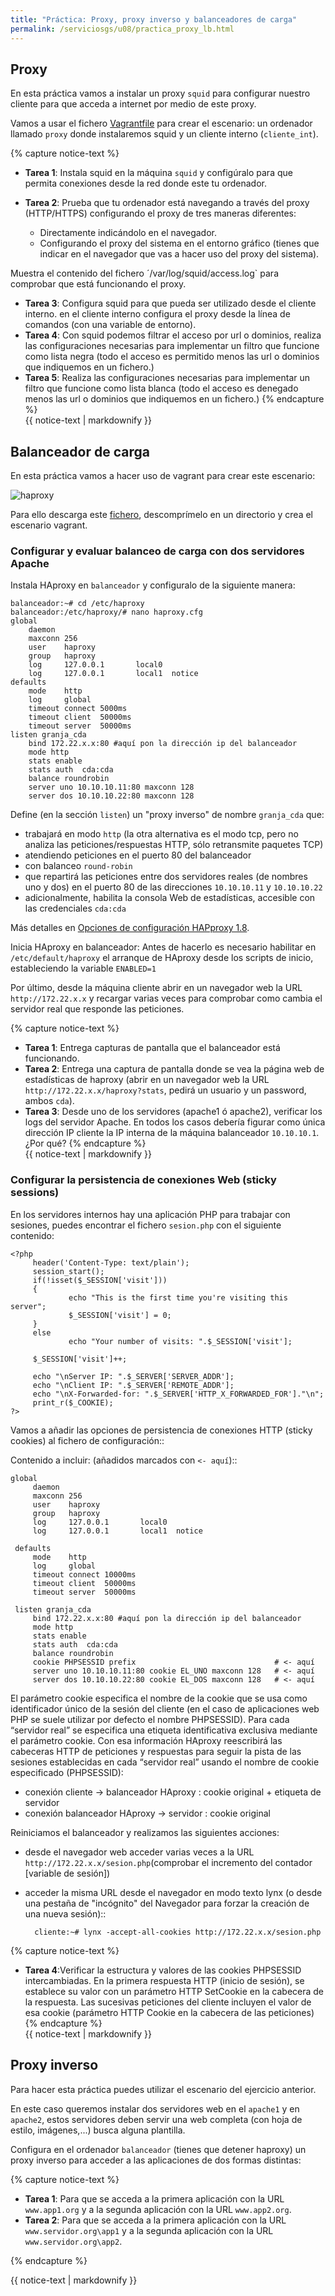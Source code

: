 ```yaml
---
title: "Práctica: Proxy, proxy inverso y balanceadores de carga"
permalink: /serviciosgs/u08/practica_proxy_lb.html
---
```


## Proxy

En esta práctica vamos a instalar un proxy `squid` para configurar nuestro cliente para que acceda a internet por medio de este proxy.

Vamos a usar el fichero [Vagrantfile](doc/squid/Vagrantfile) para crear el escenario: un ordenador llamado `proxy` donde instalaremos squid y un cliente interno (`cliente_int`).

{% capture notice-text %}
* **Tarea 1**: Instala squid en la máquina `squid` y configúralo para que permita conexiones desde la red donde este tu ordenador.
* **Tarea 2**: Prueba que tu ordenador está navegando a través del proxy (HTTP/HTTPS) configurando el proxy de tres maneras diferentes:

    * Directamente indicándolo en el navegador.
    * Configurando el proxy del sistema en el entorno gráfico (tienes que indicar en el navegador que vas a hacer uso del proxy del sistema).

Muestra el contenido del fichero ´/var/log/squid/access.log` para comprobar que está funcionando el proxy.

* **Tarea 3**: Configura squid para que pueda ser utilizado desde el cliente interno. en el cliente interno configura el proxy desde la línea de comandos (con una variable de entorno).
* **Tarea 4**: Con squid podemos filtrar el acceso por url o dominios, realiza las configuraciones necesarias para implementar un filtro que funcione como lista negra (todo el acceso es permitido menos las url o dominios que indiquemos en un fichero.)
* **Tarea 5**: Realiza las configuraciones necesarias para implementar un filtro que funcione como lista blanca (todo el acceso es denegado menos las url o dominios que indiquemos en un fichero.)
{% endcapture %}<div class="notice--info">{{ notice-text | markdownify }}</div>

## Balanceador de carga

En esta práctica vamos a hacer uso de vagrant para crear este escenario:


![haproxy](img/haproxy.jpg)

Para ello descarga este [fichero](doc/haproxy/vagrant.zip), descomprímelo en un directorio y crea el escenario vagrant.

### Configurar y evaluar balanceo de carga con dos servidores Apache

Instala HAproxy en `balanceador` y configuralo de la siguiente manera:

    balanceador:~# cd /etc/haproxy
    balanceador:/etc/haproxy/# nano haproxy.cfg        
    global
        daemon
        maxconn 256
        user    haproxy
        group   haproxy
        log     127.0.0.1       local0
        log     127.0.0.1       local1  notice     
    defaults
        mode    http
        log     global
        timeout connect 5000ms
        timeout client  50000ms
        timeout server  50000ms        
    listen granja_cda 
        bind 172.22.x.x:80 #aquí pon la dirección ip del balanceador
        mode http
        stats enable
        stats auth  cda:cda
        balance roundrobin
        server uno 10.10.10.11:80 maxconn 128
        server dos 10.10.10.22:80 maxconn 128

Define (en la sección `listen`) un "proxy inverso" de nombre `granja_cda` que:

* trabajará en modo `http` (la otra alternativa es el modo tcp, pero no analiza las peticiones/respuestas HTTP, sólo retransmite paquetes TCP)
* atendiendo peticiones en el puerto 80 del balanceador
* con balanceo `round-robin`
* que repartirá las peticiones entre dos servidores reales (de nombres uno y dos) en el puerto 80 de las direcciones `10.10.10.11` y `10.10.10.22`
* adicionalmente, habilita la consola Web de estadísticas, accesible con las credenciales `cda:cda`

Más detalles en [Opciones de configuración HAPproxy 1.8](https://cbonte.github.io/haproxy-dconv/1.8/configuration.html).

Inicia HAproxy en balanceador: Antes de hacerlo es necesario habilitar en ``/etc/default/haproxy`` el arranque de HAproxy desde los scripts de inicio, estableciendo la variable ``ENABLED=1``

Por último, desde la máquina cliente abrir en un navegador web la URL `http://172.22.x.x` y recargar varias veces para comprobar como cambia el servidor real que responde las peticiones.

{% capture notice-text %}
* **Tarea 1**: Entrega capturas de pantalla que el balanceador está funcionando.
* **Tarea 2**: Entrega una captura de pantalla donde se vea la página web de estadísticas de haproxy (abrir en un navegador web la URL `http://172.22.x.x/haproxy?stats`, pedirá un usuario y un password, ambos `cda`).
* **Tarea 3**: Desde uno de los servidores (apache1 ó apache2), verificar los logs del servidor Apache. En todos los casos debería figurar como única dirección IP cliente la IP interna de la máquina balanceador `10.10.10.1`. ¿Por qué?
{% endcapture %}<div class="notice--info">{{ notice-text | markdownify }}</div>


### Configurar la persistencia de conexiones Web (sticky sessions)

En los servidores internos hay una aplicación PHP para trabajar con sesiones, puedes encontrar el fichero `sesion.php` con el siguiente contenido:

    <?php
         header('Content-Type: text/plain');
         session_start();
         if(!isset($_SESSION['visit']))
         {
                 echo "This is the first time you're visiting this server";
                 $_SESSION['visit'] = 0;
         }
         else
                 echo "Your number of visits: ".$_SESSION['visit'];             

         $_SESSION['visit']++;              

         echo "\nServer IP: ".$_SERVER['SERVER_ADDR'];
         echo "\nClient IP: ".$_SERVER['REMOTE_ADDR'];
         echo "\nX-Forwarded-for: ".$_SERVER['HTTP_X_FORWARDED_FOR']."\n";
         print_r($_COOKIE);
    ?>

Vamos a añadir las opciones de persistencia de conexiones HTTP (sticky cookies) al fichero de configuración::
   
Contenido a incluir: (añadidos marcados con ``<- aquí``)::

    global
         daemon
         maxconn 256
         user    haproxy
         group   haproxy
         log     127.0.0.1       local0
         log     127.0.0.1       local1  notice         

     defaults
         mode    http
         log     global
         timeout connect 10000ms
         timeout client  50000ms
         timeout server  50000ms            

     listen granja_cda 
         bind 172.22.x.x:80 #aquí pon la dirección ip del balanceador
         mode http
         stats enable
         stats auth  cda:cda
         balance roundrobin
         cookie PHPSESSID prefix                               # <- aquí
         server uno 10.10.10.11:80 cookie EL_UNO maxconn 128   # <- aquí
         server dos 10.10.10.22:80 cookie EL_DOS maxconn 128   # <- aquí

El parámetro cookie especifica el nombre de la cookie que se usa como identificador único de la sesión del cliente (en el caso de aplicaciones web PHP se suele utilizar por defecto el nombre PHPSESSID). Para cada “servidor real” se especifica una etiqueta identificativa exclusiva mediante el parámetro cookie. Con esa información HAproxy reescribirá las cabeceras HTTP de peticiones y respuestas para seguir la pista de las sesiones establecidas en cada “servidor real” usando el nombre de cookie especificado (PHPSESSID):

* conexión cliente -> balanceador HAproxy : cookie original + etiqueta de servidor
* conexión balanceador HAproxy -> servidor : cookie original

Reiniciamos el balanceador y realizamos las siguientes acciones:

* desde el navegador web acceder varias veces a la URL `http://172.22.x.x/sesion.php`(comprobar el incremento del contador [variable de sesión])
* acceder la misma URL desde el navegador en modo texto lynx (o desde una pestaña de "incógnito" del Navegador para forzar la creación de una nueva sesión)::

        cliente:~# lynx -accept-all-cookies http://172.22.x.x/sesion.php

{% capture notice-text %}
* **Tarea 4**:Verificar la estructura y valores de las cookies PHPSESSID intercambiadas. En la primera respuesta HTTP (inicio de sesión), se establece su valor con un parámetro HTTP SetCookie en la cabecera de la respuesta. Las sucesivas peticiones del cliente incluyen el valor de esa cookie (parámetro HTTP Cookie en la cabecera de las peticiones)
{% endcapture %}<div class="notice--info">{{ notice-text | markdownify }}</div>

## Proxy inverso

Para hacer esta práctica puedes utilizar el escenario del ejercicio anterior.

En este caso queremos instalar dos servidores web en el `apache1` y en `apache2`, estos servidores deben servir una web completa (con hoja de estilo, imágenes,...) busca alguna plantilla.

Configura en el ordenador `balanceador` (tienes que detener haproxy) un proxy inverso para acceder a las aplicaciones de dos formas distintas:

{% capture notice-text %}
* **Tarea 1**: Para que se acceda a la primera aplicación con la URL `www.app1.org` y a la segunda aplicación con la URL `www.app2.org`.
* **Tarea 2**: Para que se acceda a la primera aplicación con la URL `www.servidor.org\app1` y a la segunda aplicación con la URL `www.servidor.org\app2`.

{% endcapture %}<div class="notice--info">{{ notice-text | markdownify }}</div>